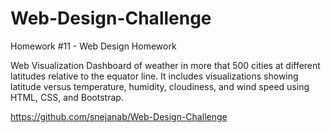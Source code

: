 # Web-Design-Challenge
Homework #11 - Web Design Homework

Web Visualization Dashboard of weather in more that 500 cities at different latitudes relative to the equator line. It includes visualizations showing latitude versus temperature, humidity, cloudiness, and wind speed using HTML, CSS, and Bootstrap.

https://github.com/snejanab/Web-Design-Challenge